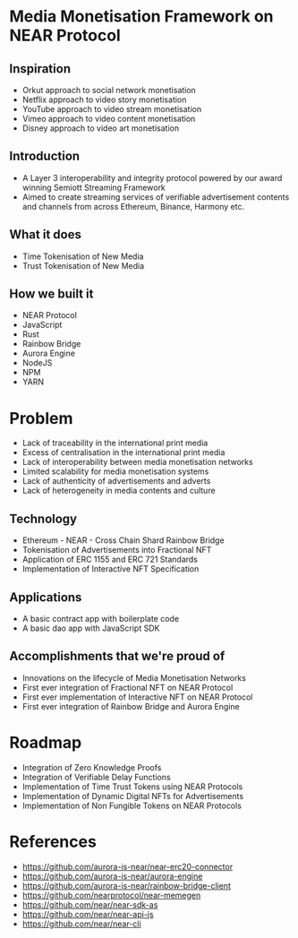 Media Monetisation Framework on NEAR Protocol
=============================================

## Inspiration
- Orkut approach to social network monetisation
- Netflix approach to video story monetisation
- YouTube approach to video stream monetisation
- Vimeo approach to video content monetisation
- Disney approach to video art monetisation

## Introduction
- A Layer 3 interoperability and integrity protocol powered by our award winning Semiott Streaming Framework
- Aimed to create streaming services of verifiable advertisement contents and channels from across Ethereum, Binance, Harmony etc.

## What it does
- Time Tokenisation of New Media 
- Trust Tokenisation of New Media

## How we built it
- NEAR Protocol
- JavaScript
- Rust
- Rainbow Bridge
- Aurora Engine
- NodeJS
- NPM
- YARN

# Problem
- Lack of traceability in the international print media
- Excess of centralisation in the international print media
- Lack of interoperability between media monetisation networks
- Limited scalability for media monetisation systems
- Lack of authenticity of advertisements and adverts
- Lack of heterogeneity in media contents and culture

## Technology
- Ethereum - NEAR - Cross Chain Shard Rainbow Bridge
- Tokenisation of Advertisements into Fractional NFT
- Application of ERC 1155 and ERC 721 Standards
- Implementation of Interactive NFT Specification

## Applications
- A basic contract app with boilerplate code
- A basic dao app with JavaScript SDK

## Accomplishments that we're proud of
- Innovations on the lifecycle of Media Monetisation Networks
- First ever integration of Fractional NFT on NEAR Protocol
- First ever implementation of Interactive NFT on NEAR Protocol
- First ever integration of Rainbow Bridge and Aurora Engine

# Roadmap
- Integration of Zero Knowledge Proofs
- Integration of Verifiable Delay Functions
- Implementation of Time Trust Tokens using NEAR Protocols
- Implementation of Dynamic Digital NFTs for Advertisements
- Implementation of Non Fungible Tokens on NEAR Protocols

# References
- https://github.com/aurora-is-near/near-erc20-connector
- https://github.com/aurora-is-near/aurora-engine
- https://github.com/aurora-is-near/rainbow-bridge-client
- https://github.com/nearprotocol/near-memegen
- https://github.com/near/near-sdk-as
- https://github.com/near/near-api-js
- https://github.com/near/near-cli
